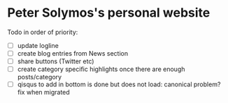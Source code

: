 Peter Solymos's personal website
==========

Todo in order of priority:

- [ ] update logline 
- [ ] create blog entries from News section 
- [ ] share buttons (Twitter etc)
- [ ] create category specific highlights once there are enough posts/category
- [ ] qisqus to add in bottom is done but does not load: canonical problem? fix when migrated
